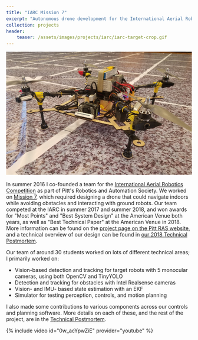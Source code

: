 ```yaml
---
title: "IARC Mission 7"
excerpt: "Autonomous drone development for the International Aerial Robotics Competition (IARC), Mission 7"
collection: projects
header:
    teaser: /assets/images/projects/iarc/iarc-target-crop.gif
---
```


![The 2018 competition drone](/assets/images/projects/iarc/drone-image.jpg)

In summer 2016 I co-founded a team for the [International Aerial Robotics Competition](http://aerialroboticscompetition.org) as part of Pitt's Robotics and Automation Society.  We worked on [Mission 7](http://aerialroboticscompetition.org/mission7.php), which required designing a drone that could navigate indoors while avoiding obstacles and interacting with ground robots.  Our team competed at the IARC in summer 2017 and summer 2018, and won awards for "Most Points" and "Best System Design" at the American Venue both years, as well as "Best Technical Paper" at the American Venue in 2018.  More information can be found on the [project page on the Pitt RAS website](http://pittras.org/projects/IARC/), and a technical overview of our design can be found in [our 2018 Technical Postmortem](http://pittras.org/projects/iarc/2018/08/10/update-iarc-technical-postmortem.html).

Our team of around 30 students worked on lots of different technical areas; I primarily worked on:

- Vision-based detection and tracking for target robots with 5 monocular cameras, using both OpenCV and TinyYOLO
- Detection and tracking for obstacles with Intel Realsense cameras
- Vision- and IMU- based state estimation with an EKF
- Simulator for testing perception, controls, and motion planning

I also made some contributions to various components across our controls and planning software.  More details on each of these, and the rest of the project, are in the [Technical Postmortem](http://pittras.org/projects/iarc/2018/08/10/update-iarc-technical-postmortem.html).

{% include video id="0w_acYpwZiE" provider="youtube" %}
